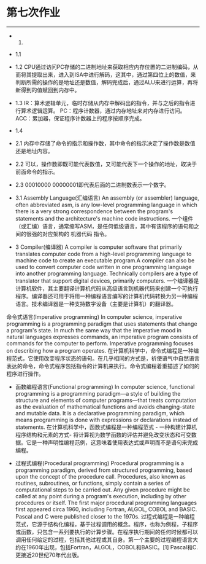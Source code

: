 第七次作业
======
---
* 1.

* 1.1

* 1.2 
CPU通过访问PC存储的二进制地址来获取相应内存位置的二进制编码，从而将其提取出来，进入到ISA中进行解码，这其中，通过第四位上的数值，来判断所需的操作的是地址还是数值，解码完成后，通过ALU来进行运算，再将新得到的值赋回到内存中。

* 1.3
IR：算术逻辑单元，临时存储从内存中解码出的指令，并与之后的指令进行算术逻辑运算。
PC：程序计数器，通过内存地址来对内存进行访问。
ACC：累加器，保证程序计数器上的程序按顺序完成。

* 1.4

* 2.1
内存中存储了命令的指示和操作数，其中命令的指示决定了操作数是数值还是地址内容。

* 2.2
可以，操作数即既可能代表数值，又可能代表下一个操作的地址，取决于前面命令的指示。

* 2.3
00010000 00000001即代表后面的二进制数表示一个数字。

* 3.1
Assembly Language(汇编语言)
An assembly (or assembler) language, often abbreviated asm, is any low-level programming language in which there is a very strong correspondence between the program's statements and the architecture's machine code instructions.
一个组件（或汇编）语言，通常缩写ASM，是任何低级语言，其中有该程序的语句和之间的很强的对应架构的 机器代码 指令。

* 3
Compiler(编译器)
A compiler is computer software that primarily translates computer code from a high-level programming language to machine code to create an executable program.A compiler can also be used to convert computer code written in one programming language into another programming language. Technically compilers are a type of translator that support digital devices, primarily computers.
一个编译器是计算机软件，其主要翻译计算机代码从高级语言到机器代码来创建一个可执行程序。编译器还可用于将用一种编程语言编写的计算机代码转换为另一种编程语言。技术编译器是一种支持数字设备（主要是计算机）的翻译器。

命令式语言(Imperative programming)
In computer science, imperative programming is a programming paradigm that uses statements that change a program's state. In much the same way that the imperative mood in natural languages expresses commands, an imperative program consists of commands for the computer to perform. Imperative programming focuses on describing how a program operates.
在计算机科学中，命令式编程是一种编程范式，它使用改变程序状态的语句。在几乎相同的方式是，祈使语气中自然语言表达的命令，命令式程序包括指令的计算机来执行。命令式编程着重描述了如何的程序进行操作。

* 函数编程语言(Functional programming)
In computer science, functional programming is a programming paradigm—a style of building the structure and elements of computer programs—that treats computation as the evaluation of mathematical functions and avoids changing-state and mutable data. It is a declarative programming paradigm, which means programming is done with expressions or declarations instead of statements. 
在计算机科学中，函数式编程是一种编程范式 - 一种构建计算机程序结构和元素的方式- 将计算视为数学函数的评估并避免改变状态和可变数据。它是一种声明性编程范例，这意味着使用表达式或声明而不是语句来完成编程。

* 过程式编程(Procedural programming)
Procedural programming is a programming paradigm, derived from structured programming, based upon the concept of the procedure call. Procedures, also known as routines, subroutines, or functions, simply contain a series of computational steps to be carried out. Any given procedure might be called at any point during a program's execution, including by other procedures or itself. The first major procedural programming languages first appeared circa 1960, including Fortran, ALGOL, COBOL and BASIC. Pascal and C were published closer to the 1970s.
过程式编程是一种编程范式，它源于结构化编程，基于过程调用的概念。程序，也称为例程，子程序或函数，只包含一系列要执行的计算步骤。在程序执行期间的任何时候都可以调用任何给定的过程，包括其他过程或其自身。第一个主要的过程编程语言大约在1960年出现，包括Fortran，ALGOL，COBOL和BASIC。[1] Pascal和C. 更接近20世纪70年代出版。